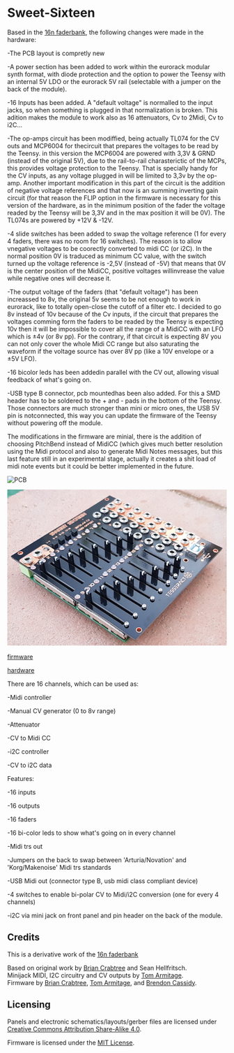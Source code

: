 # Sweet-Sixteen
Based in the [16n faderbank][16n-faderbank/16n], the following changes were made in the hardware:

-The PCB layout is compretly new

-A power section has been added to work within the eurorack modular synth format, with diode protection and the option to power the Teensy with an internal 5V LDO or the eurorack 5V rail (selectable with a jumper on the back of the module).

-16 Inputs has been added. A "default voltage" is normalled to the input jacks, so when something is plugged in that normalization is broken. This adition makes the module to work also as 16 attenuators, Cv to 2Midi, Cv to i2C...

-The op-amps circuit has been modiffied, being actually TL074 for the CV outs and MCP6004 for thecircuit that prepares the voltages to be read by the Teensy. in this version the MCP6004 are powered with 3,3V & GRND (instead of the original 5V), due to the rail-to-rail charasterictic of the MCPs, this provides voltage protection to the Teensy. That is specially handy for the CV inputs, as any voltage plugged in will be limited to 3,3v by the op-amp. Another important modification in this part of the circuit is the addition of negative voltage references and that now is an summing inverting gain circuit (for that reason the FLIP option in the firmware is necessary for this version of the hardware, as in the minimum position of the fader the voltage readed by the Teensy will be 3,3V and in the max position it will be 0V). The TL074s are powered by +12V & -12V.

-4 slide switches has been added to swap the voltage reference (1 for every 4 faders, there was no room for 16 switches). The reason is to allow vnegative voltages to be coorectly converted to midi CC (or i2C). In the normal position 0V is traduced as minimum CC value, with the switch turned up the voltage reference is -2,5V (instead of -5V) that means that 0V is the center position of the MidiCC, positive voltages willinvrease the value while negative ones will decrease it.

-The output voltage of the faders (that "default voltage") has been increassed to 8v, the original 5v seems to be not enough to work in eurorack, like to totally open-close the cutoff of a filter etc. I decided to go 8v instead of 10v because of the Cv inputs, if the circuit that prepares the voltages comming form the faders to be readed by the Teensy is expecting 10v then it will be impossible to cover all the range of a MidiCC with an LFO which is ±4v (or 8v pp). For the contrary, if that circuit is expecting 8V you can not only cover the whole Midi CC range but also saturating the waveform if the voltage source has over 8V pp (like a 10V envelope or a ±5V LFO).

-16 bicolor leds has been addedin parallel with the CV out, allowing visual feedback of what's going on.

-USB type B connector, pcb mountedhas been also added. For this a SMD header has to be soldered to the + and - pads in the bottom of the Teensy. Those connectors are much stronger than mini or micro ones, the USB 5V pin is notconnected, this way you can update the firmware of the Teensy without powering off the module.

The modifications in the firmware are minial, there is the addition of choosing PitchBend instead of MidiCC (which gives much better resolution using the Midi protocol and also to generate Midi Notes messages, but this last feature still in an experimental stage, actually it creates a shit load of midi note events but it could be better implemented in the future.

![PCB](https://lh3.googleusercontent.com/Elq1ayZZGXsQK5p0A-S--crPwu4DdsH9hsDBSZvOMHxTNBKJrN2qklEanpVfKWG8FPIvnjy56ERZpbgHbj4bKpIKUn7xhZon6FvhDxSas5UfAamzbx2L=w472)

![Sweet Sixteen](20191105_181811.jpg)

[firmware](_16n_faderbank_firmware_Sweet/)

[hardware](hardware/)

There are 16 channels, which can be used as:

 -Midi controller

 -Manual CV generator (0 to 8v range)

 -Attenuator

 -CV to Midi CC

 -i2C controller

 -CV to i2C data

Features:

 -16 inputs
 
 -16 outputs
 
 -16 faders
 
 -16 bi-color leds to show what's going on in every channel
 
 -Midi trs out
 
 -Jumpers on the back to swap between 'Arturia/Novation'  and 'Korg/Makenoise' Midi trs standards
 
 -USB Midi out (connector type B, usb midi class compliant device)
 
 -4 switches to enable bi-polar CV to Midi/i2C conversion (one for every 4 channels)
 
 -i2C via mini jack on front panel and pin header on the back of the module.


## Credits
This is a derivative work of the [16n faderbank][16n-faderbank/16n]

Based on original work by [Brian Crabtree][tehn] and Sean Hellfritsch.  
Minijack MIDI, I2C circuitry and CV outputs by [Tom Armitage][infovore].  
Firmware by [Brian Crabtree][tehn], [Tom Armitage][infovore], and [Brendon Cassidy][bpcmusic].

## Licensing

Panels and electronic schematics/layouts/gerber files are licensed under
[Creative Commons Attribution Share-Alike 4.0][ccbysa].

Firmware is licensed under the [MIT License][mitlicense].

[linespost]: https://llllllll.co/t/sixteen-n-faderbank/3643
[tehn]: https://github.com/tehn
[bpcmusic]: https://github.com/bpcmusic
[infovore]: https://github.com/infovore
[octobom]: https://octopart.com/bom-tool/unJxkzvR
[ccbysa]: https://creativecommons.org/licenses/by-sa/4.0/
[mitlicense]: https://opensource.org/licenses/MIT
[16n-faderbank/16n]: https://github.com/16n-faderbank/16n
